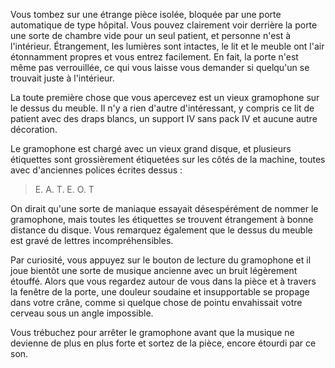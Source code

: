 
Vous tombez sur une étrange pièce isolée, bloquée par une porte automatique de type hôpital. Vous pouvez clairement voir derrière la porte une sorte de chambre vide pour un seul patient, et personne n'est à l'intérieur. Étrangement, les lumières sont intactes, le lit et le meuble ont l'air étonnamment propres et vous entrez facilement. En fait, la porte n'est même pas verrouillée, ce qui vous laisse vous demander si quelqu'un se trouvait juste à l'intérieur.

La toute première chose que vous apercevez est un vieux gramophone sur le dessus du meuble. Il n'y a rien d'autre d'intéressant, y compris ce lit de patient avec des draps blancs, un support IV sans pack IV et aucune autre décoration.

Le gramophone est chargé avec un vieux grand disque, et plusieurs étiquettes sont grossièrement étiquetées sur les côtés de la machine, toutes avec d'anciennes polices écrites dessus :

> E. A. T. E. O. T


On dirait qu'une sorte de maniaque essayait désespérément de nommer le gramophone, mais toutes les étiquettes se trouvent étrangement à bonne distance du disque. Vous remarquez également que le dessus du meuble est gravé de lettres incompréhensibles.

Par curiosité, vous appuyez sur le bouton de lecture du gramophone et il joue bientôt une sorte de musique ancienne avec un bruit légèrement étouffé. Alors que vous regardez autour de vous dans la pièce et à travers la fenêtre de la porte, une douleur soudaine et insupportable se propage dans votre crâne, comme si quelque chose de pointu envahissait votre cerveau sous un angle impossible.

Vous trébuchez pour arrêter le gramophone avant que la musique ne devienne de plus en plus forte et sortez de la pièce, encore étourdi par ce son.
